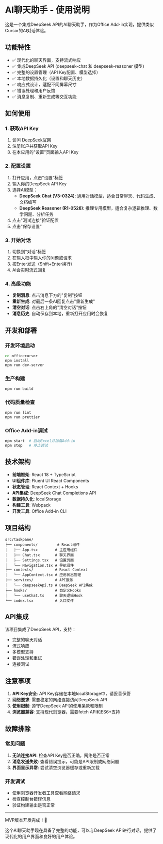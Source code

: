 # AI聊天助手 - 使用说明

这是一个集成DeepSeek API的AI聊天助手，作为Office Add-in实现，提供类似Cursor的AI对话体验。

## 功能特性

- ✅ 现代化的聊天界面，支持流式响应
- ✅ 集成DeepSeek API (deepseek-chat 和 deepseek-reasoner 模型)
- ✅ 完整的设置管理（API Key配置、模型选择）
- ✅ 本地数据持久化（设置和聊天历史）
- ✅ 响应式设计，适配不同屏幕尺寸
- ✅ 错误处理和用户反馈
- ✅ 消息复制、重新生成等交互功能

## 如何使用

### 1. 获取API Key
1. 访问 [DeepSeek官网](https://platform.deepseek.com)
2. 注册账户并获取API Key
3. 在本应用的"设置"页面输入API Key

### 2. 配置设置
1. 打开应用，点击"设置"标签
2. 输入你的DeepSeek API Key
3. 选择AI模型：
   - **DeepSeek Chat (V3-0324)**: 通用对话模型，适合日常聊天、代码生成、文档编写
   - **DeepSeek Reasoner (R1-0528)**: 推理专用模型，适合复杂逻辑推理、数学问题、分析任务
4. 点击"测试连接"验证配置
5. 点击"保存设置"

### 3. 开始对话
1. 切换到"对话"标签
2. 在输入框中输入你的问题或请求
3. 按Enter发送（Shift+Enter换行）
4. AI会实时流式回复

### 4. 高级功能
- **复制消息**: 点击消息下方的"复制"按钮
- **重新生成**: 对最后一条AI回复点击"重新生成"
- **清空对话**: 点击右上角的"清空对话"按钮
- **消息历史**: 自动保存到本地，重新打开应用时会恢复

## 开发和部署

### 开发环境启动
```bash
cd officecursor
npm install
npm run dev-server
```

### 生产构建
```bash
npm run build
```

### 代码质量检查
```bash
npm run lint
npm run prettier
```

### Office Add-in调试
```bash
npm start  # 启动Excel并加载Add-in
npm stop   # 停止调试
```

## 技术架构

- **前端框架**: React 18 + TypeScript
- **UI组件库**: Fluent UI React Components
- **状态管理**: React Context + Hooks
- **API集成**: DeepSeek Chat Completions API
- **数据持久化**: localStorage
- **构建工具**: Webpack
- **开发工具**: Office Add-in CLI

## 项目结构

```
src/taskpane/
├── components/         # React组件
│   ├── App.tsx        # 主应用组件
│   ├── Chat.tsx       # 聊天界面
│   ├── Settings.tsx   # 设置页面
│   └── Navigation.tsx # 导航组件
├── contexts/          # React Context
│   └── AppContext.tsx # 应用状态管理
├── services/          # API服务
│   └── deepseekApi.ts # DeepSeek API集成
├── hooks/             # 自定义Hooks
│   └── useChat.ts     # 聊天逻辑Hook
└── index.tsx          # 入口文件
```

## API集成

该项目集成了DeepSeek API，支持：
- 完整的聊天对话
- 流式响应
- 多模型支持
- 错误处理和重试
- 连接测试

## 注意事项

1. **API Key安全**: API Key存储在本地localStorage中，请妥善保管
2. **网络要求**: 需要稳定的网络连接访问DeepSeek API
3. **使用限制**: 遵守DeepSeek API的使用条款和限制
4. **浏览器兼容**: 支持现代浏览器，需要fetch API和ES6+支持

## 故障排除

### 常见问题
1. **无法连接API**: 检查API Key是否正确，网络是否正常
2. **消息发送失败**: 查看错误提示，可能是API限制或网络问题
3. **界面显示异常**: 尝试清空浏览器缓存或重新加载

### 开发调试
- 使用浏览器开发者工具查看网络请求
- 检查控制台错误信息
- 验证构建输出是否正常

---

MVP版本开发完成！🎉 

这个AI聊天助手现在具备了完整的功能，可以与DeepSeek API进行对话，提供了现代化的用户界面和良好的用户体验。